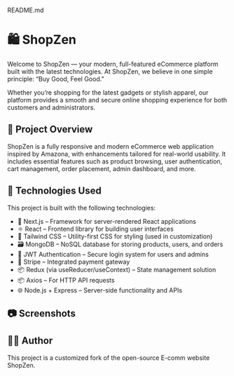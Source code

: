 README.md

# 🛍️ ShopZen

Welcome to ShopZen — your modern, full-featured eCommerce platform built with the latest technologies. At ShopZen, we believe in one simple principle: “Buy Good, Feel Good.”

Whether you’re shopping for the latest gadgets or stylish apparel, our platform provides a smooth and secure online shopping experience for both customers and administrators.

## 🌟 Project Overview

ShopZen is a fully responsive and modern eCommerce web application inspired by Amazona, with enhancements tailored for real-world usability. It includes essential features such as product browsing, user authentication, cart management, order placement, admin dashboard, and more.

## 🧰 Technologies Used

This project is built with the following technologies:

- 🚀 Next.js – Framework for server-rendered React applications
- ⚛️ React – Frontend library for building user interfaces
- 💅 Tailwind CSS – Utility-first CSS for styling (used in customization)
- 🗃️ MongoDB – NoSQL database for storing products, users, and orders
- 🔐 JWT Authentication – Secure login system for users and admins
- 🧾 Stripe – Integrated payment gateway
- 📦 Redux (via useReducer/useContext) – State management solution
- 📦 Axios – For HTTP API requests
- 🌐 Node.js + Express – Server-side functionality and APIs

## 📷 Screenshots

## 👨‍💻 Author

This project is a customized fork of the open-source E-comm website ShopZen.
